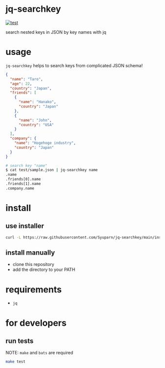 # jq-searchkey

[![test](https://github.com/Syuparn/jq-searchkey/actions/workflows/test.yml/badge.svg)](https://github.com/Syuparn/jq-searchkey/actions/workflows/test.yml)

search nested keys in JSON by key names with jq

# usage

`jq-searchkey` helps to search keys from complicated JSON schema!

```json
{
  "name": "Taro",
  "age": 22,
  "country": "Japan",
  "friends": [
    {
      "name": "Hanako",
      "country": "Japan"
    },
    {
      "name": "John",
      "country": "USA"
    }
  ],
  "company": {
    "name": "Hogehoge industry",
    "country": "Japan"
  }
}
```

```bash
# search key "name"
$ cat test/sample.json | jq-searchkey name
.name
.friends[0].name
.friends[1].name
.company.name
```

# install
## use installer

```bash
curl -L https://raw.githubusercontent.com/Syuparn/jq-searchkey/main/install.sh | bash
```

## install manually

- clone this repository
- add the directory to your PATH

# requirements

- `jq`

# for developers
## run tests

NOTE: `make` and `bats` are required

```bash
make test
```
